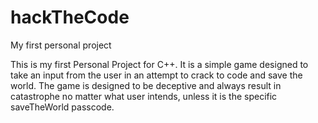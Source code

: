 # hackTheCode
My first personal project

This is my first Personal Project for C++. It is a simple game designed to take an input from the user in an attempt to crack to code and save the world. The game is designed to be deceptive and always result in catastrophe no matter what user intends, unless it is the specific saveTheWorld passcode.
